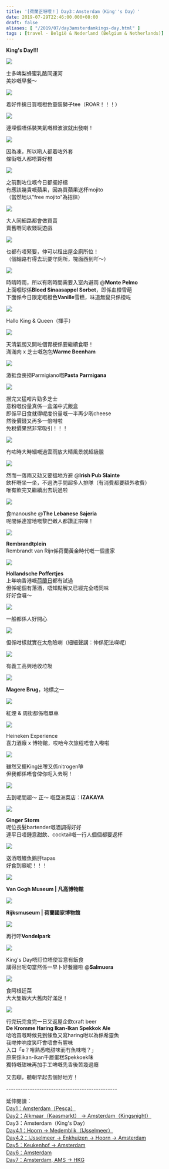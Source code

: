 ```yaml
---
title: '[荷蘭正呀喂！] Day3：Amsterdam（King''s Day）'
date: 2019-07-29T22:46:00.000+08:00
draft: false
aliases: [ "/2019/07/day3amsterdamkings-day.html" ]
tags : [travel - België & Nederland (Belgium & Netherlands)]
---
```


**King's Day!!!**  

![](https://n0alcw.ch.files.1drv.com/y4mDgukmBMHRvOvCzMwFCSodEbwEWAKU-444FQUraYoz3ckEhsX48TIky2yxICpyDIVRH51jBexOgkBDwhYPVpQ6I-fDteV_vOSH0fOvEQdRqqM3Tu5JsRfPaozhvdG8V5EZQCgn49lmTq1drbk8z1IkfUHcB1pve6W4ZQAhi4DfOU8fjW7_C0IkPxmfGQ945QdxmBzG3XFa_Q8Udk7LJJiIA?width=660&height=495&cropmode=none)

士多啤梨蜂蜜乳酪同運河  
美妙嘅早餐～  

![](https://oealcw.ch.files.1drv.com/y4mrjw1DdytcyQAWdm8u5D_rZ-xzS8PXlvfi3bzPisqMiDnpytaE8i4oIs8snLRLHE6zk1PnBs7TibO59pJwSkXUh60eNFlihKnhqGLhu5h3UXy0VhE6NyFdz5gFQksucaMg1QvpnqMYFLvO33ZMJIeDVrv4wBJZ_lQTmb4F_pGjZeU03i9Z36YIUdbzQa2prJnFNJmMdJxkd4UQSDnFLUK_g?width=495&height=660&cropmode=none)

着好件擒日買嘅橙色童裝獅子tee（ROAR！！！）  

![](https://nkalcw.ch.files.1drv.com/y4mxTUOgrpcbaBBQhvy1EIR4zDD8HMBqa7Q284WF3Ysmn_v66KVK-g5jO8MMsVQYN_Jabd_c0rrNuE3rI73mOesgVjLlu6lrrCSUrpEFSxNva0Lhu_wGKOQleeo3aT791oZxiQkjS6CfiAfqaKMX-J3HSB3krtL8PiRSfbWIaRW8IQucUUsMGKIJh4XGeHd1dx-L-SLjlWZx0WV9aeiIxa5vw?width=660&height=495&cropmode=none)

連埋個唔係裝笑氣嘅橙波波就出發喇！  

![](https://oualcw.ch.files.1drv.com/y4mbeS8DMJWCDwMtlx6qzUcF9cdSN7YIDQ7hAoolkY9luaXvHDz-8qUaAQOOyRjhXOkKN8qnDoFG85_cz7H2zkeEDEMBBP3B8pgXv6ALuO1SsI3wdJ77vuShk3A3dsE5ABmVTTSh4nwUhGar7FheoYUrqSyXsOZC-Z7bfUCK0PGpuq0_egDbWnlJ8IfcAegpjBdN2X21wKow62g10oIu84Sew?width=660&height=495&cropmode=none)

因為凍，所以啲人都着咗外套  
條街嘅人都唔算好橙  

![](https://oebwqg.ch.files.1drv.com/y4mLDiECqNDQByX392lpkg0GC7E6yp1T8ZBB7V6OHRQsyZJQZWzwUeibH6-G_JbNzpsxoeJlu0n8gLxlKJcGxjbqkquQjy-kFRuW8WApqeQgwVcm7CjWEO_VPGrz7QV7JdNGio0BK_jcbfRJPwHzJnaoaE7vRKmvLb8oOOc7h5l9UYwLm3qoes3BNz53LOOSMh_7STO8rBbggPd4SoIut_QXQ?width=660&height=495&cropmode=none)

之前劃咗位嘅今日都擺好檔  
有應該幾貴嘅蘋果，因為買蘋果送杯mojito  
（當然地以"free mojito"為招徠）  

![](https://n0bwqg.ch.files.1drv.com/y4mLb3HeMkB_dJgOL8RrOGp3pDaFxNrd3jwRgErqeQENjQwso3Ub9KNCTzqgBC4fyeKCkwmzaChCKt1QhGB96cDX9h0RyIo4jhTr6M_sqo7x8ih5HLp8RnRIPSm7VMMj5uVQTxJD_W_BsbnkIY5LcLtQFgrHeByDHmP5xyalVyuED4RiN7i9iNPUmW6WIQi0T1C9qIS48Tg8afadngX7UULFA?width=660&height=495&cropmode=none)

大人同細路都會做買賣  
賣舊嘢同收錢玩遊戲  

![](https://mubwqg.ch.files.1drv.com/y4mFRire0qynKBJY_5aJOP7N-DMD0LZcB0R8UwI9EOBk8bofk3OwFEABkF0hULtMfrfZER06QxAH6tCy9uzvt6tTOv2-Eo3zh7VfsmfWp-TBRVUVpvIqJS3WbUNzOPD5GeHw5BaftozzfW4ixdyE4_gF9lnJxzQ9oO4OBh94rSglbq3QA-h0v0tdiThJ8v9hDCqEGQsfjkAT1KnrmXI_gp1gg?width=495&height=660&cropmode=none)

乜都冇唔緊要，仲可以租出屋企廁所位！  
（個細路冇得去玩要守廁所，塊面西到吖～）  

![](https://oubwqg.ch.files.1drv.com/y4my0ltSxB9fTZwMlj8NPRum1U5jpXedYZ-LWYH5fMrwIF86nlbkVTzMg5Hqrlmt4vS_Qa6qId-8ps5jm6J5KSNxDoMHCDD3p4P7Kmyv_2gDE4L4IBNSs4C_H23uruAiKw54_Y6DbsW8Fndma53RSrCcZC8h_ibLCHL4WvD62PVuuC3Sk2KY3P4ozaK0kpCWWH7OeCcuH1EEQkymBEnADkQGg?width=495&height=660&cropmode=none)

時晴時雨，所以有啲時間需要入室內避雨 @**Monte Pelmo**  
上面嗰球係**Bloed Sinaasappel Sorbet**，即係血橙雪葩  
下面係今日限定嘅橙色**Vanille**雪糕，味道無變只係橙咗  

![](https://oebptw.ch.files.1drv.com/y4mXH1hGzShLQc7dRTdDijTP55WFdFPWj6HjPb-vBP7FqlGElv79xpcq5zXMljqdXa40FJcGWLCqGv4BFD-DUQQ5CVtOm1tAwCDLKtl-yHhRCdLryPvRJk4Bk7saDk5ymM6NvUcncR2OWvI8Q1XPkGka4q8eBSMzoCauCwRm-I8cGgwNAhUFLDp2LJdPLxUfOmrD5Ald_-CsSIBPA4Jhlu2eA?width=495&height=660&cropmode=none)

Hallo King & Queen（揮手）  

![](https://o0bptw.ch.files.1drv.com/y4mXWHg_UrrqtFZvJQ3i12cKngYC3yNRST10CQQW--xX2wMsgYS_jlzJqxebpOewfIUQaT2B_NIpgpuAVf50J1YdjPV-dztREnUh6ReisOWPt-Fspr42_2cBALgbt_pr-vuO9uCS18Bp1UIyn2OnxS1cPqsCnM8BPKVx6OZiqnPesckc8DxK1YkQppvqtld-6aO7-RdodpwJbdhd3jGMZnkFw?width=660&height=495&cropmode=none)

天清氣朗又開咗個胃梗係要繼續食嘢！  
滿滿肉 x 芝士嘅包包**Warme Beenham**  

![](https://n0zoqw.ch.files.1drv.com/y4mj6i_oQZ2gTdNfp2e5Gok_YsfYdjfsTEyPTqTwbCGU8oZosD_tNHS2fGR-g-Mzk24drmQ2GMQp8F_E6GD9Go-QqYN6nu6VlOS4jvvl3NLtZ_iHKy6Fj_e29IthtkP0crsBJxzCl-lH2pMv5I9ccdnEwBVYlEfpP2bXpj_XO7tEZe24zAxGTVpCDGdDO4CsfC5ebq89W6ZXk49cjnSxzPGrA?width=660&height=495&cropmode=none)

激抵食喪撈Parmigiano嘅**Pasta Parmigana**  

![](https://nkzoqw.ch.files.1drv.com/y4mXQpX7dhdACRhWt6ZyCpCNknue-nq9u1JTGmswhPtSpIi3Abc7ZeZQe66IU5bU6whQVcD5icNCb2M_NwCr78oOiIgswYxIuJ35oRkU988SLxJLoIlB7NjhkBA87tQ2XNE4T0Jf8A0Sej8BTIIsiU37lyjlu4Ffk7Tlh_6OjZ-2KieSLxIPFDTzq6eRzw4HBW-V5c31FmBhCLSgl712Rp_WQ?width=660&height=495&cropmode=none)

撈完又猛咁片勁多芝士  
意粉嘅份量真係一盒滿中式飯盒  
即係平日食就得呢度份量嘅一半再少啲cheese  
然後價錢又再多一倍咁啦  
免稅價果然非常吸引！！！  

![](https://ouzoqw.ch.files.1drv.com/y4mbeilmEhgd2pCIpkflLkih6jZFKhgi059z7Z5WSz0URl7JcQASxLmE43K38lMgLul_l4p7SyF511hGzGwhiluxXJzZBcZ3y5qDwgTHTT9VffPDVr6dXwhddUH2HkmOlFVR_apsBVVyqCcnzbtED_ScIzJD1M1Z_BFmCdHKESUFOauzENZ12XIwgUK9vlaBSVNun7_xj4TfPgCAikjIN7Lfw?width=660&height=495&cropmode=none)

冇咗時大時細嘅過雲雨放大晴風景就超級靚  

![](https://o0yfoq.ch.files.1drv.com/y4mNnFrv7nWnz7bqZVElFXSbac7oC8ySCdB983kQeW0ic0e_kl7MGMjpF3-PY-Dq7pi-QvmOzg5HjHxN4emYsgx6H1bB7dF1RFPqf-utRCSq8mlLbt79WOWAJnpKyGvWsDjOXaT7bztHqNfQ0r6xAM109pDii6BrCyKfz6QaTE7iJ1jYIBLo-Zwbo-BA2hGrrM7whep_MMTDB5NTNcT0R-o4w?width=660&height=495&cropmode=none)

然而一落雨又攰又要搵地方避 @**Irish Pub Slainte**  
飲杯嘢坐一坐，不過洗手間超多人排隊（有消費都要額外收費）  
唯有飲完又繼續出去玩過啦  

![](https://oeaela.ch.files.1drv.com/y4mWa-QKqywfwXWzD00RB22i4LvH6rTadVjbFNaQSEuWAFYwl7eZAQJJMdIOrxgBREUe_sTJ88516kG4e27u0evIoLcbMjYHifUuZerBj_WAl8KhYmXrK2rqAdu7yON13Y4_3fytK6rA2zaIE2eBLtN35D4XuFar5oALw4ZvglnPf7fmL1URC3ujTyNKTSZehung3djAiuWml3FueTNqe4cxQ?width=660&height=495&cropmode=none)

食manoushe @**The Lebanese Sajeria**  
呢間係連當地嘅黎巴嫩人都讚正宗㗎！  

![](https://nuaela.ch.files.1drv.com/y4mYztqhqgYmsdxwF6Abe1pubtsqO02ssSpMtKUjM0ZYAMEL92dnmx6xEd81DAT8ShBbGn3h5o6I1Y2ZBcQ09wHf_4w1-pXFcDerAE2MLWpIATtdra3x9nz4adyyH1Hzww2qez1_5jnq2XYN2IGgGg898WqMsoJ1JeD1l7d0PFtODtxuYQ4mtBzkD9ggi-EvzMX2XAvbtw9pgaQhUi7W9wq4g?width=660&height=495&cropmode=none)

**Rembrandtplein**  
Rembrandt van Rijn係荷蘭黃金時代嘅一個畫家  

![](https://zlrung.ch.files.1drv.com/y4m6be6Cp7WbO7-F6MSgTf9fGvuInzY5H3w_u9WTEBrDGrjbJmOeX3w09nTwrqMVbYRv4duhE1oaSbijSECgVTqkWGGB96qMb6XozJA_xmtJ170EWwAGcZUX_wmic33ffAjJLtPrgP3d1rbUrFlFjkkvfmmDLo_1M2mQDTuyvhvC2TzJgqkVxWmNr9sEbeq7Y3LgtuKBG2H1vk-PufIkhfJ-A?width=660&height=495&cropmode=none)

**Hollandsche Poffertjes**  
上年响香港嘅[荷蘭日](https://www.hidie.net/2018/04/dutch-in-neighbourhood-dutch-flower.html)都有試過  
但係呢個有落酒，唔知點解又已經完全唔同味  
好好食囉～  

![](https://0lrung.ch.files.1drv.com/y4mlsevcD6jdpWejvO6BMkcn88IgdqzPV6peE9parSZstAbLZQEM-GEtEHQjfrQLYG4bxkhdf1Akh1NCBlGhd7yt_QCMKW-rP4Mvm33ob-EHunYcfbEflHSW7w-AwtSPgzVgaBqjrPIlWfAIUET8E1LokxQQ3gtWcrMkN4zqHPN01msYRMTNAwMwwEWZX-iqT-ORjxkg9WrK5mw6yop2eQDyw?width=660&height=495&cropmode=none)

一船都係人好開心  

![](https://1rrung.ch.files.1drv.com/y4mOpHXG029LZSYpo1sDl1tqu-TFbrxC0cgN2AK1MMwPR7KhHWqppaCOWt9Fvvg4zTx2nxMMroRePSIWfOtFkPf0S7ljVDsCfLRHrG7DOWJcACMtsaL3P1yKd3C6-2i71yhjO-ulC6i9OY538DmWAY-AALSgySrPbhdpDaV_rmMbYMPNKFDHPXDuFpNZwboCL5BE-0L0_jce9CJk8g2umS2Ag?width=660&height=495&cropmode=none)

但係咁樣就實在太危險喇（細細聲講：仲係犯法㗎呢）  

![](https://1lrung.ch.files.1drv.com/y4mm4-4f4TBLg6i1boHjy9PF6WdVoWSYELyuR809ucHzVV-8N3zP6MKqPSR1EnogAUagnm4VW3XLzwmSdD6Rc0Y2U6SQ6dvyCNInajCdszDNdjJQ2UTMqI6VmNgpaoikPwVEfuMNerJ3KPP6DO05X8OI5_sD36Ewt-xhEX_Cz2AvulykqZhfjhMtl87rrTGiYh5dCH492PocYVUIV0aX70Fug?width=660&height=495&cropmode=none)

有義工高興地收垃圾  

![](https://17ptkg.ch.files.1drv.com/y4mqxOLe8VmtcCliiYt5RGEDb49H-YrzK3jjQ3DHQWYZu2IeyfE2GmuBkylmTzZIEeA_C45eGgWiH39-We07FgRea28-Trv5z7Mt1nAZ4atLMrbjngIJ0QwzbBlZ0Swk17q6ledMcGjKgE7jdxjWtp_GZ2Bj-jj2i2c82EzLg8IGtaif3_ZMFsdFCgwp2-zfCRSFBDhJt_qlkgChaNasEjgdw?width=660&height=495&cropmode=none)

**Magere Brug**，地標之一  

![](https://1lptkg.ch.files.1drv.com/y4mXUoQDcLuC2NbYdkQYwHjtiyu3kQDpG2lkvYgFRoTZsytrv4xJ4wEJxrkUDCNXxzTamUf_0yvHK0SUCUeG9fRRe2kgBXhfJ_tNIPgklJvgKziZvWwPhPsqGkeXZj3TJ8UslredeYfKs-bdM5Aj5et2qeNZVDM0_vaS-LNskT9sV8EGSn95F1-VjVVJ-B5U6XC2WcOAi7o1LAcjPev4lN0Ww?width=660&height=495&cropmode=none)

紅煙 & 周街都係嘅單車  

![](https://0br8la.ch.files.1drv.com/y4m7JbiCNJ7SUCYC7J67x4AEKVPaxy1OQ0oxmC7npKBJ8_pt-oBsKIFoiFk8YktSZgzR95Q1g9NOvxwa4CxWSMdycXzP43y05P-slIDRdJkUfDLO8Skjzji9XO9_LpjoksCDE656bqazhDX9VXYiysjSJwbnegbnNQxoz0wAm8B1bYlTrr-FLh8KxJkhSCdIojyf2ZErhotRUwUipsWWNGwxA?width=660&height=495&cropmode=none)

Heineken Experience  
喜力酒廠 x 博物館，哎吔今次旅程唔會入嚟啦  

![](https://17r8la.ch.files.1drv.com/y4m9aBnPosFhvXq6rXysC-QpWFjEvVdD0BbbdgeIQWknKgZV_mtsfNYq9CmidDvHwuougEZ1KhLxFtpl9cy94q3ON9CzP3OIOwZ-CGoXc1raPyyxz6A1833O2Az6T5fiRJQJOuK-q9YLBkfPtCumxH95w-XJfJ3T7mAQ4stor05I8vwY2I9Anj8cqzZnPxNcj2Q3RsQtKyIRHGdYq1pyLGccg?width=495&height=660&cropmode=none)

雖然又擺King出嚟又係nitrogen啡  
但我都係唔會俾你呃入去啊！  

![](https://1rr8la.ch.files.1drv.com/y4mnemzI2yUQO-zlb3dWNt2pJ1lsh813IWtPqjSrJiz2I16DfwFQxmU-1vGD4i9Er6tOpbB73BXdDpPobuRPKkKrWu5D_grjO5sww0biKomn_2i9XoYL8U06xQsf9Mlqibl_IAyqARtSKleihW3dSXdmdEPH2tbUmc1lPQu4onuumactFXKd4lHs-UfWUlIOfseeoKtSX34O7txXoTtJvLs6w?width=660&height=495&cropmode=none)

去到呢間超～ 正～ 嘅亞洲菜店：**IZAKAYA**  

![](https://zboyfg.ch.files.1drv.com/y4mswGFQOi5kuJoVoPZeI47EIBj0oV8PzHc0xFfAqHd8ZqeL25HGN_B9_RbZEF9tyeuYPdU6Il_TU8RxTakZgEF6-ifbEdTnJdr1gac2suKu0QhasEmzjSXsTcncGsioqGBRfm6jfwbvbPHRrXcpI5GXNyye2dUeK2MpdBPbTzsFRpWHEERsIbTdECXfNn3KsgR6t_oTFNtQyv_CGaDiGgpoQ?width=495&height=660&cropmode=none)

**Ginger Storm**  
呢位長髮bartender嘅酒調得好好  
連平日唔鍾意甜飲、cocktail嘅一行人個個都要返杯  

![](https://07oyfg.ch.files.1drv.com/y4m0sbH1tIQfcZKJm0ztkZnK-FhFv72UW9Il9fdshqN3gbx96Ao8ZuJDVENs1FM3EouxwfkQx56oktUAM5k-p0ooHwAfHwXxNbK-mSm8ksQtAe1TiCLcU_J_ftHsspDD6uVtVLBjFBjykoJLszcIvcXj5SL_CBE0xi9ez8C3jAkKYm2vlakBj5ulqQoMThnOR3JaoNJn9zsRLxbnfdTEoqt7w?width=660&height=495&cropmode=none)

送酒嘅鰻魚鵝肝tapas  
好食到癲呢！！！  

![](https://0royfg.ch.files.1drv.com/y4mqYK9AAl7jfEgSYTZ501P3ccv-MVi0Q01feraV5dW6yQMqGzhMBYRU0X9HPqf_tXgRLKFGX_ugOnA9AoBi1mpYya0Buvc2eAOQK1k5e7ud0N3ob-UaWKa6smJmo70y-cp4jUgrnwaF2GgmSPqj6a8NQ5yY6Nl5chpDtnbPBuRt9X9cn_V9TonI8g3WcnV01bjUlmkyXTNQq3dfiKS00_UBQ?width=660&height=495&cropmode=none)

**Van Gogh Museum | 凡高博物館**  

![](https://0loyfg.ch.files.1drv.com/y4mKb61IH7l2vupxuTcyOEqufRZMPM3PeQLY_SOFe4y7mxNH4XtWZkv3STuck34YrnFWEIzbyfolyNzqO__7fkp_MMq-m2KCiL-mVDsashu_pEisPOAQE6UtX09w-VgDDMw6LhR7DXAvzIMNtI82Mxi5X61vYI6rinmRMQxTksxQ5oL-Dc_j7690Wsp-ZKauvOzSDg-oxbOA8ldRQvRa4kQJQ?width=660&height=495&cropmode=none)

**Rijksmuseum | 荷蘭國家博物館**  

![](https://07qxoq.ch.files.1drv.com/y4mcE_24Yoz0vq-O89s2fM8k4vL8lv8uY2cZiObu56It4QMS8BKQyJFVP3OtOMySzqA6Ok9obX-q5QONLkloIxG_YmbXbS3WBYa3SZDh2Vo_zSkwkaZyT1C1-7vhCUVyP9doFJsdShg0vivddEukAa7ugkz7J9N0WdWMFHtpRiy9gFrZKldkJ33oOWA991aiMQmutarXcnAfUtcCbD_rL-S_Q?width=660&height=495&cropmode=none)

再行吓**Vondelpark**  

![](https://zlqqwg.ch.files.1drv.com/y4m6OZjcvUPUpmz1wOiMdxpwX7a07NsNTKGE8lMrfOEvECtwtFJbpKjTsR-u-nombit9NMaAKAjvjXd0l830x4AD9MTzy8daDCFvY7VTubTZCdAe7jiqibw_HkvWCj5TOPy14mP7XGSNU7inO3dHtDPKsn0DY8Gj1o7YWg-kW2z-8x43COq7YFrnxlqJz85wUFZuq8EW6iOQU0ySca_o4Qy7Q?width=495&height=660&cropmode=none)

King's Day唔訂位唔使旨意有飯食  
講得出呢句當然係一早卜好餐廳啦 @**Salmuera**  

![](https://17qxoq.ch.files.1drv.com/y4mIXMlsk7M4ZxBoYIPTLscPLNk3AFdIzHH4s9pgt2mvbJ84LtUgrr2QXpkKj8cj9SeQMOpd0yP3M89X-7WOT-MQAnvk3lZZBY616EepAsNb--Cu5lV6iEpC1Yaimi0yEyZpUGvTSfcaZ5N2TOt2jgXI1K1qZp-Fxp_ce-b3CDgAXmBoaF3ihzipO9FMT-HINWmZwbEaWWhQNkNDlvx64ZEVQ?width=660&height=495&cropmode=none)

食阿根廷菜  
大大隻蝦大大舊肉好滿足！  

![](https://zbr15q.ch.files.1drv.com/y4mWQLmroihz7lZxMSywW6zIaZut48FHTzG9-baA0NnwFRa_ynxMLcfssYAU_3VImo-2qj7QX8Jl3_saGchaoGLcNdSxdkFKQacNJqu-_BNSWbp-RJZR3hP9I2KKZb4rxsgMPcnXgJmtMJxP3gkElhUuGolZ4NYo24oBdYzhtlJXOPkcmFii7KAIRzLwofOVugsBkXgdVFXi2cBDEypxaMfCw?width=495&height=660&cropmode=none)

行完玩完食完一日又返屋企飲craft beer  
**De Kromme Haring Ikan-Ikan Spekkok Ale**  
哈哈買嘅時候見到條魚又寫haring咁以為係希靈魚  
我哋仲响度笑吓會唔會有腥味  
入口「e？咁熟悉嘅甜味而冇魚味嘅？」  
原來係ikan-ikan千層蛋糕Spekkoek味  
獨特嘅甜味再加手工啤嘅先香後苦幾過癮  
  
  
又去瞓，聽朝早起去個好地方！  
  
  
\-----------------------------------------------  
  
延伸閱讀：  
[Day1：Amsterdam（Pesca）](https://www.hidie.net/2019/07/day1amsterdampesca.html)  
[Day2：Alkmaar（Kaasmarkt） → Amsterdam（Kingsnight）](https://www.hidie.net/2019/07/day2alkmaarkaasmarkt-amsterdamkingsnight.html)  
Day3：Amsterdam（King's Day）  
[Day4.1：Hoorn → Medemblik（IJsselmeer）](https://www.hidie.net/2019/08/day41hoorn-medemblikijsselmeer.html)  
[Day4.2：IJsselmeer → Enkhuizen → Hoorn → Amsterdam](https://www.hidie.net/2019/09/day42ijsselmeer-enkhuizen-hoorn.html)  
[Day5：Keukenhof → Amsterdam](https://www.hidie.net/2019/09/day5keukenhof-amsterdam.html)  
[Day6：Amsterdam](https://www.hidie.net/2019/10/day6amsterdam.html)  
[Day7：Amsterdam, AMS → HKG](https://www.hidie.net/2019/10/day7amsterdam-ams-hkg.html)